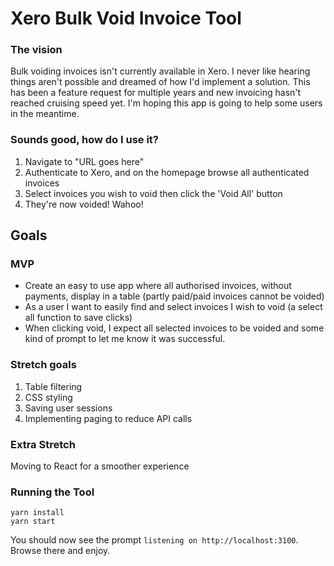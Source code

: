# Xero Bulk Void Invoice Tool

### The vision
Bulk voiding invoices isn't currently available in Xero. I never like hearing things aren't possible and dreamed of how I'd implement a solution. This has been a feature request for multiple years and new invoicing hasn't reached cruising speed yet. I'm hoping this app is going to help some users in the meantime.

### Sounds good, how do I use it?

1. Navigate to "URL goes here"
2. Authenticate to Xero, and on the homepage browse all authenticated invoices
3. Select invoices you wish to void then click the 'Void All' button
4. They're now voided! Wahoo!

## Goals 

### MVP 
- Create an easy to use app where all authorised invoices, without payments, display in a table (partly paid/paid invoices cannot be voided)
- As a user I want to easily find and select invoices I wish to void (a select all function to save clicks)
- When clicking void, I expect all selected invoices to be voided and some kind of prompt to let me know it was successful.

### Stretch goals
1. Table filtering 
2. CSS styling
3. Saving user sessions
4. Implementing paging to reduce API calls

### Extra Stretch
Moving to React for a smoother experience

### Running the Tool

```
yarn install
yarn start

```
You should now see the prompt `listening on http://localhost:3100`.  Browse there and enjoy.
